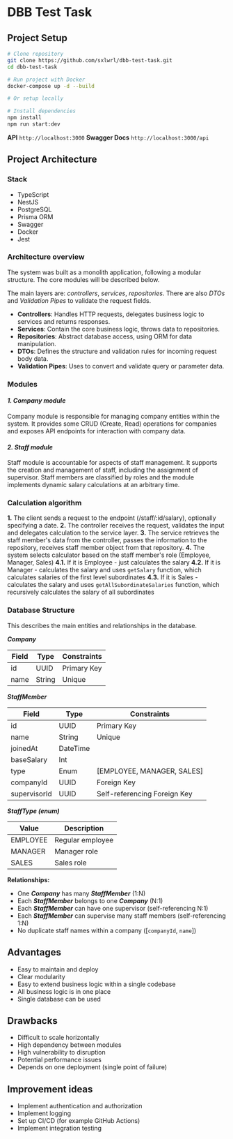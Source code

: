 # DBB Test Task

## Project Setup

```bash
# Clone repository
git clone https://github.com/sxlwrl/dbb-test-task.git
cd dbb-test-task

# Run project with Docker
docker-compose up -d --build

# Or setup locally

# Install dependencies
npm install
npm run start:dev
```

**API** `http://localhost:3000` 
**Swagger Docs** `http://localhost:3000/api`

## Project Architecture

### Stack
- TypeScript
- NestJS
- PostgreSQL
- Prisma ORM
- Swagger
- Docker
- Jest

### Architecture overview

The system was built as a monolith application, following a modular structure. The core modules will be described below.

The main layers are: *controllers*, *services*, *repositories*.
There are also *DTOs* and *Validation Pipes* to validate the request fields.

- **Controllers**: Handles HTTP requests, delegates business logic to services and returns responses.
- **Services**: Contain the core business logic, throws data to repositories.
- **Repositories**: Abstract database access, using ORM for data manipulation.
- **DTOs**: Defines the structure and validation rules for incoming request body data.
- **Validation Pipes**: Uses to convert and validate query or parameter data.

### Modules

#### *1. Company module*
Company module is responsible for managing company entities within the system. It provides some CRUD (Create, Read) operations for companies and exposes API endpoints for interaction with company data.

#### *2. Staff module*
Staff module is accountable for aspects of staff management. It supports the creation and management of staff, including the assignment of supervisor. Staff members are classified by roles and the module implements dynamic salary calculations at an arbitrary time.

### Calculation algorithm

**1.** The client sends a request to the endpoint (/staff/:id/salary), optionally specifying a date.
**2.** The controller receives the request, validates the input and delegates calculation to the service layer.
**3.** The service retrieves the staff member's data from the controller, passes the information to the repository, receives staff member object from that repository.
**4.** The system selects calculator based on the staff member's role (Employee, Manager, Sales)
**4.1.** If it is Employee - just calculates the salary
**4.2.** If it is Manager - calculates the salary and uses `getSalary` function, which calculates salaries of the first level subordinates
**4.3.** If it is Sales - calculates the salary and uses `getAllSubordinateSalaries` function, which recursively calculates the salary of all subordinates

### Database Structure

This describes the main entities and relationships in the database.

***Company***

| Field | Type  | Constraints         |
|-------|-------|---------------------|
| id    | UUID  | Primary Key         |
| name  | String  | Unique  |


***StaffMember***

| Field        | Type   | Constraints                                |
|--------------|--------|---------------------------------------------|
| id           | UUID   | Primary Key                                 |
| name         | String   | Unique                           |
| joinedAt     | DateTime   |                              |
| baseSalary   | Int    |                                  |
| type         | Enum   | [EMPLOYEE, MANAGER, SALES]              |
| companyId    | UUID   | Foreign Key                      |
| supervisorId | UUID   | Self-referencing Foreign Key   |


***StaffType (enum)***

| Value     | Description         |
|-----------|---------------------|
| EMPLOYEE  | Regular employee    |
| MANAGER   | Manager role        |
| SALES     | Sales role          |

**Relationships:**

- One ***Company*** has many ***StaffMember*** (1:N)
- Each ***StaffMember*** belongs to one ***Company*** (N:1)
- Each ***StaffMember*** can have one supervisor (self-referencing N:1)
- Each ***StaffMember*** can supervise many staff members (self-referencing 1:N)
- No duplicate staff names within a company ([`companyId`, `name`])

## Advantages

- Easy to maintain and deploy
- Clear modularity
- Easy to extend business logic within a single codebase
- All business logic is in one place
- Single database can be used

## Drawbacks

- Difficult to scale horizontally
- High dependency between modules
- High vulnerability to disruption
- Potential performance issues
- Depends on one deployment (single point of failure)

## Improvement ideas

- Implement authentication and authorization
- Implement logging
- Set up CI/CD (for example GitHub Actions)
- Implement integration testing
